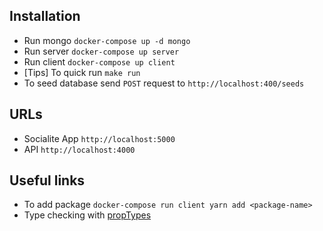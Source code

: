 ## Installation

- Run mongo `docker-compose up -d mongo`
- Run server `docker-compose up server`
- Run client `docker-compose up client`
- [Tips] To quick run `make run`
- To seed database send `POST` request to `http://localhost:400/seeds`

## URLs

- Socialite App `http://localhost:5000`
- API `http://localhost:4000`

## Useful links

- To add package `docker-compose run client yarn add <package-name>`
- Type checking with [propTypes](https://fr.reactjs.org/docs/typechecking-with-proptypes.html)

